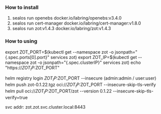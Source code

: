 ### How to install

1. sealos run openebs
   docker.io/labring/openebs:v3.4.0
2. sealos run cert-manager
   docker.io/labring/cert-manager:v1.8.0
3. sealos run zot:v1.4.3
   docker.io/labring/zot:v1.4.3

### How to using
export ZOT_PORT=$(kubectl get --namespace zot -o jsonpath="{.spec.ports[0].port}" services zot)
export ZOT_IP=$(kubectl get --namespace zot -o jsonpath="{.spec.clusterIP}" services zot)
echo "https://$ZOT_IP:$ZOT_PORT"

helm registry  login  $ZOT_IP:$ZOT_PORT --insecure  (admin:admin / user:user)
helm  push  zot-0.1.22.tgz  oci://$ZOT_IP:$ZOT_PORT --insecure-skip-tls-verify
helm  pull  oci://$ZOT_IP:$ZOT_PORT/zot --version 0.1.22 --insecure-skip-tls-verify=true

svc addr: zot.zot.svc.cluster.local:8443
